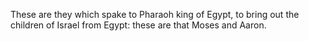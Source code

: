 These are they which spake to Pharaoh king of Egypt, to bring out the children of Israel from Egypt: these are that Moses and Aaron.
